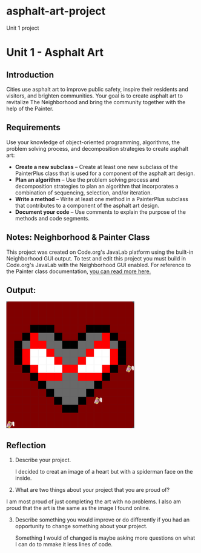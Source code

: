 # asphalt-art-project
Unit 1 project
# Unit 1 - Asphalt Art

## Introduction

Cities use asphalt art to improve public safety, inspire their residents and visitors, and brighten communities. Your goal is to create asphalt art to revitalize The Neighborhood and bring the community together with the help of the Painter.

## Requirements

Use your knowledge of object-oriented programming, algorithms, the problem solving process, and decomposition strategies to create asphalt art:
- **Create a new subclass** – Create at least one new subclass of the PainterPlus class that is used for a component of the asphalt art design.
- **Plan an algorithm** – Use the problem solving process and decomposition strategies to plan an algorithm that incorporates a combination of sequencing, selection, and/or iteration.
- **Write a method** – Write at least one method in a PainterPlus subclass that contributes to a component of the asphalt art design.
- **Document your code** – Use comments to explain the purpose of the methods and code segments.

## Notes: Neighborhood & Painter Class

This project was created on Code.org's JavaLab platform using the built-in Neighborhood GUI output. To test and edit this project you must build in Code.org's JavaLab with the Neighborhood GUI enabled. For reference to the Painter class documentation, [you can read more here.](https://studio.code.org/docs/ide/javalab/classes/Painter)

## Output:

![the output of my asphalt art project](spiderman.png)

## Reflection

1. Describe your project.

   I decided to creat an image of a heart but with a spiderman face on the inside.

2. What are two things about your project that you are proud of?

I am most proud of just completing the art with no problems. I also am proud that the art is the same as the image I found online.

3. Describe something you would improve or do differently if you had an opportunity to change something about your project.

   Something I would of changed is maybe asking more questions on what I can do to mmake it less lines of code.
